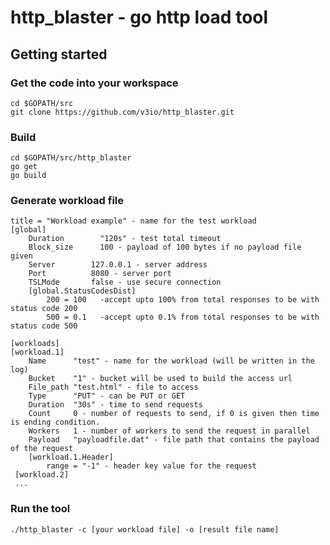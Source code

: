 # http_blaster - go http load tool

## Getting started

### Get the code into your workspace
    cd $GOPATH/src
    git clone https://github.com/v3io/http_blaster.git

### Build
    cd $GOPATH/src/http_blaster
    go get
    go build

### Generate workload file
    title = "Workload example" - name for the test workload 
    [global]
    	Duration        "120s" - test total timeout
  		Block_size      100 - payload of 100 bytes if no payload file given
	    Server        127.0.0.1 - server address
	    Port          8080 - server port
	    TSLMode       false - use secure connection
	    [global.StatusCodesDist]
        	200 = 100   -accept upto 100% from total responses to be with status code 200
        	500 = 0.1   -accept upto 0.1% from total responses to be with status code 500

    [workloads]
    [workload.1]
      	Name      "test" - name for the workload (will be written in the log)
	    Bucket    "1" - bucket will be used to build the access url
	    File_path "test.html" - file to access
	    Type      "PUT" - can be PUT or GET
	    Duration  "30s" - time to send requests
	    Count     0 - number of requests to send, if 0 is given then time is ending condition.
	    Workers   1 - number of workers to send the request in parallel
      	Payload   "payloadfile.dat" - file path that contains the payload of the request
	    [workload.1.Header]
          	range = "-1" - header key value for the request
     [workload.2]
     ...
     
	    

### Run the tool
    ./http_blaster -c [your workload file] -o [result file name]


